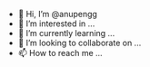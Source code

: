 - 👋 Hi, I’m @anupengg
- 👀 I’m interested in ...
- 🌱 I’m currently learning ...
- 💞️ I’m looking to collaborate on ...
- 📫 How to reach me ...

<!---
anupengg/anupengg is a ✨ special ✨ repository because its `README.md` (this file) appears on your GitHub profile.
You can click the Preview link to take a look at your changes.
--->

